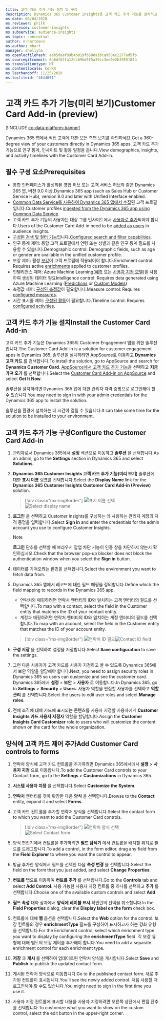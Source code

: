 ```yaml
---
title: 고객 카드 추가 기능 설치 및 구성
description: Dynamics 365 Customer Insights용 고객 카드 추가 기능을 설치하고 구성합니다.
ms.date: 08/04/2020
ms.reviewer: philk
ms.service: customer-insights
ms.subservice: audience-insights
ms.topic: conceptual
author: m-hartmann
ms.author: mhart
manager: shellyha
ms.openlocfilehash: aab5deaf89b4b019f6688a1bca950ec2277ad5fb
ms.sourcegitcommit: 6a6df62fa12dcb9bd5f5a39cc3ee0e2b3988184b
ms.translationtype: HT
ms.contentlocale: ko-KR
ms.lasthandoff: 11/25/2020
ms.locfileid: "4644051"
---
```

# <a name="customer-card-add-in-preview"></a><span data-ttu-id="e8b54-103">고객 카드 추가 기능(미리 보기)</span><span class="sxs-lookup"><span data-stu-id="e8b54-103">Customer Card Add-in (preview)</span></span>

[!INCLUDE [cc-data-platform-banner](../includes/cc-data-platform-banner.md)]

<span data-ttu-id="e8b54-104">Dynamics 365 앱에서 직접 고객에 대한 모든 측면 보기를 확인하세요.</span><span class="sxs-lookup"><span data-stu-id="e8b54-104">Get a 360-degree view of your customers directly in Dynamics 365 apps.</span></span> <span data-ttu-id="e8b54-105">고객 카드 추가 기능으로 인구 통계, 인사이트 및 활동 일정을 봅니다.</span><span class="sxs-lookup"><span data-stu-id="e8b54-105">View demographics, insights, and activity timelines with the Customer Card Add-in.</span></span>

## <a name="prerequisites"></a><span data-ttu-id="e8b54-106">필수 구성 요소</span><span class="sxs-lookup"><span data-stu-id="e8b54-106">Prerequisites</span></span>

- <span data-ttu-id="e8b54-107">통합 인터페이스가 활성화된 영업 허브 또는 고객 서비스 허브와 같은 Dynamics 365 앱, 버전 9.0 이상.</span><span class="sxs-lookup"><span data-stu-id="e8b54-107">Dynamics 365 app (such as Sales Hub or Customer Service Hub), version 9.0 and later with Unified Interface enabled.</span></span>
- <span data-ttu-id="e8b54-108">[Common Data Service를 사용하여 Dynamics 365 앱에서 수집](connect-power-query.md)된 고객 프로필입니다.</span><span class="sxs-lookup"><span data-stu-id="e8b54-108">Customer profiles [ingested from the Dynamics 365 app using Common Data Service](connect-power-query.md).</span></span>
- <span data-ttu-id="e8b54-109">고객 카드 추가 기능의 사용자는 대상 그룹 인사이트에서 [사용자로 추가](permissions.md)되어야 합니다.</span><span class="sxs-lookup"><span data-stu-id="e8b54-109">Users of the Customer Card Add-in need to be [added as users](permissions.md) in audience insights.</span></span>
- <span data-ttu-id="e8b54-110">[구성된 검색 및 필터 기능](search-filter-index.md)입니다.</span><span class="sxs-lookup"><span data-stu-id="e8b54-110">[Configured search and filter capabilities](search-filter-index.md).</span></span>
- <span data-ttu-id="e8b54-111">인구 통계 제어: 통합 고객 프로필에서 연령 또는 성별과 같은 인구 통계 필드를 사용할 수 있습니다.</span><span class="sxs-lookup"><span data-stu-id="e8b54-111">Demographic control: Demographic fields, such as age or gender are available in the unified customer profile.</span></span>
- <span data-ttu-id="e8b54-112">보강 제어: 활성 [보강](enrichment-hub.md)이 고객 프로필에 적용되어야 합니다.</span><span class="sxs-lookup"><span data-stu-id="e8b54-112">Enrichment control: Requires active [enrichments](enrichment-hub.md) applied to customer profiles.</span></span>
- <span data-ttu-id="e8b54-113">인텔리전스 제어: Azure Machine Learning([예측](predictions.md) 또는 [사용자 지정 모델](custom-models.md))을 사용하여 생성된 데이터 필요</span><span class="sxs-lookup"><span data-stu-id="e8b54-113">Intelligence control: Requires data generated using Azure Machine Learning ([Predictions](predictions.md) or [Custom Models](custom-models.md))</span></span>
- <span data-ttu-id="e8b54-114">측정값 제어: [구성된 측정값](measures.md)이 필요합니다.</span><span class="sxs-lookup"><span data-stu-id="e8b54-114">Measure control: Requires [configured measures](measures.md).</span></span>
- <span data-ttu-id="e8b54-115">시간 표시줄 제어: [구성된 활동](activities.md)이 필요합니다.</span><span class="sxs-lookup"><span data-stu-id="e8b54-115">Timeline control: Requires [configured activities](activities.md).</span></span>

## <a name="install-the-customer-card-add-in"></a><span data-ttu-id="e8b54-116">고객 카드 추가 기능 설치</span><span class="sxs-lookup"><span data-stu-id="e8b54-116">Install the Customer Card Add-in</span></span>

<span data-ttu-id="e8b54-117">고객 카드 추가 기능은 Dynamics 365의 Customer Engagement 앱을 위한 솔루션입니다.</span><span class="sxs-lookup"><span data-stu-id="e8b54-117">The Customer Card Add-in is a solution for customer engagement apps in Dynamics 365.</span></span> <span data-ttu-id="e8b54-118">솔루션을 설치하려면 AppSource로 이동하고 **Dynamics 고객 카드** 를 검색합니다.</span><span class="sxs-lookup"><span data-stu-id="e8b54-118">To install the solution, go to AppSource and search for **Dynamics Customer Card**.</span></span> <span data-ttu-id="e8b54-119">[AppSource에서 고객 카드 추가 기능](https://appsource.microsoft.com/product/dynamics-365/mscrm.dynamics_365_customer_insights_customer_card_addin?tab=Overview)을 선택하고 **지금 가져 오기** 를 선택합니다.</span><span class="sxs-lookup"><span data-stu-id="e8b54-119">Select the [Customer Card Add-in on AppSource](https://appsource.microsoft.com/product/dynamics-365/mscrm.dynamics_365_customer_insights_customer_card_addin?tab=Overview) and select **Get It Now**.</span></span>

<span data-ttu-id="e8b54-120">솔루션을 설치하려면 Dynamics 365 앱에 대한 관리자 자격 증명으로 로그인해야 할 수 있습니다.</span><span class="sxs-lookup"><span data-stu-id="e8b54-120">You may need to sign in with your admin credentials for the Dynamics 365 app to install the solution.</span></span>

<span data-ttu-id="e8b54-121">솔루션을 환경에 설치하는 데 시간이 걸릴 수 있습니다.</span><span class="sxs-lookup"><span data-stu-id="e8b54-121">It can take some time for the solution to be installed to your environment.</span></span>

## <a name="configure-the-customer-card-add-in"></a><span data-ttu-id="e8b54-122">고객 카드 추가 기능 구성</span><span class="sxs-lookup"><span data-stu-id="e8b54-122">Configure the Customer Card Add-in</span></span>

1. <span data-ttu-id="e8b54-123">관리자로서 Dynamics 365에서 **설정** 섹션으로 이동하고 **솔루션** 을 선택합니다.</span><span class="sxs-lookup"><span data-stu-id="e8b54-123">As an admin, go to the **Settings** section in Dynamics 365 and select **Solutions**.</span></span>

1. <span data-ttu-id="e8b54-124">**Dynamics 365 Customer Insights 고객 카드 추가 기능(미리 보기)** 솔루션에 대한 **표시 이름** 링크를 선택합니다.</span><span class="sxs-lookup"><span data-stu-id="e8b54-124">Select the **Display Name** link for the **Dynamics 365 Customer Insights Customer Card Add-in (Preview)** solution.</span></span>

   > [!div class="mx-imgBorder"]
   > <span data-ttu-id="e8b54-125">![표시 이름 선택](media/select-display-name.png "표시 이름 선택")</span><span class="sxs-lookup"><span data-stu-id="e8b54-125">![Select display name](media/select-display-name.png "Select display name")</span></span>

1. <span data-ttu-id="e8b54-126">**로그인** 을 선택하고 Customer Insights를 구성하는 데 사용하는 관리자 계정의 자격 증명을 입력합니다.</span><span class="sxs-lookup"><span data-stu-id="e8b54-126">Select **Sign in** and enter the credentials for the admin account you use to configure Customer Insights.</span></span>

   > [!NOTE]
   > <span data-ttu-id="e8b54-127">**로그인** 단추를 선택할 때 브라우저 팝업 차단 기능이 인증 창을 차단하지 않는지 확인하십시오.</span><span class="sxs-lookup"><span data-stu-id="e8b54-127">Check that the browser pop-up blocker does not block the authentication window when you select the **Sign in** button.</span></span>

1. <span data-ttu-id="e8b54-128">데이터를 가져오려는 환경을 선택합니다.</span><span class="sxs-lookup"><span data-stu-id="e8b54-128">Select the environment you want to fetch data from.</span></span>

1. <span data-ttu-id="e8b54-129">Dynamics 365 앱에서 레코드에 대한 필드 매핑을 정의합니다.</span><span class="sxs-lookup"><span data-stu-id="e8b54-129">Define which the field mapping to records in the Dynamics 365 app.</span></span>
   - <span data-ttu-id="e8b54-130">연락처와 매핑하려면 연락처 엔터티의 ID와 일치하는 고객 엔터티의 필드를 선택합니다.</span><span class="sxs-lookup"><span data-stu-id="e8b54-130">To map with a contact, select the field in the Customer entity that matches the ID of your contact entity.</span></span>
   - <span data-ttu-id="e8b54-131">계정과 매핑하려면 연락처 엔터티의 ID와 일치하는 계정 엔터티의 필드를 선택합니다.</span><span class="sxs-lookup"><span data-stu-id="e8b54-131">To map with an account, select the field in the Customer entity that matches the ID of your account entity.</span></span>

   > [!div class="mx-imgBorder"]
   > <span data-ttu-id="e8b54-132">![연락처 ID 필드](media/contact-id-field.png "연락처 ID 필드")</span><span class="sxs-lookup"><span data-stu-id="e8b54-132">![Contact ID field](media/contact-id-field.png "Contact ID field")</span></span>

1. <span data-ttu-id="e8b54-133">**구성 저장** 을 선택하여 설정을 저장합니다.</span><span class="sxs-lookup"><span data-stu-id="e8b54-133">Select **Save configuration** to save the settings.</span></span>

1. <span data-ttu-id="e8b54-134">그런 다음 사용자가 고객 카드를 사용자 지정하고 볼 수 있도록 Dynamics 365에서 보안 역할을 할당해야 합니다.</span><span class="sxs-lookup"><span data-stu-id="e8b54-134">Next, you need to assign security roles in Dynamics 365 so users can customize and see the customer card.</span></span> <span data-ttu-id="e8b54-135">Dynamics 365에서 **설정** > **보안** > **사용자** 로 이동합니다.</span><span class="sxs-lookup"><span data-stu-id="e8b54-135">In Dynamics 365, go to **Settings** > **Security** > **Users**.</span></span> <span data-ttu-id="e8b54-136">사용자 역할을 편집할 사용자를 선택하고 **역할 관리** 를 선택합니다.</span><span class="sxs-lookup"><span data-stu-id="e8b54-136">Select the users to edit user roles and select **Manage roles**.</span></span>

1. <span data-ttu-id="e8b54-137">전체 조직에 대해 카드에 표시되는 콘텐츠를 사용자 지정할 사용자에게 **Customer Insights 카드 사용자 지정자** 역할을 할당합니다.</span><span class="sxs-lookup"><span data-stu-id="e8b54-137">Assign the **Customer Insights Card Customizer** role to users who will customize the content shown on the card for the whole organization.</span></span>

## <a name="add-customer-card-controls-to-forms"></a><span data-ttu-id="e8b54-138">양식에 고객 카드 제어 추가</span><span class="sxs-lookup"><span data-stu-id="e8b54-138">Add Customer Card controls to forms</span></span>
  
1. <span data-ttu-id="e8b54-139">연락처 양식에 고객 카드 컨트롤을 추가하려면 Dynamics 365에서에서 **설정** > **사용자 지정** 으로 이동합니다.</span><span class="sxs-lookup"><span data-stu-id="e8b54-139">To add the Customer Card controls to your Contact form, go to the **Settings** > **Customizations** in Dynamics 365.</span></span>

1. <span data-ttu-id="e8b54-140">**시스템 사용자 지정** 을 선택합니다.</span><span class="sxs-lookup"><span data-stu-id="e8b54-140">Select **Customize the System**.</span></span>

1. <span data-ttu-id="e8b54-141">**연락처** 엔터티를 찾아 확장한 다음 **양식** 을 선택합니다.</span><span class="sxs-lookup"><span data-stu-id="e8b54-141">Browse to the **Contact** entity, expand it and select **Forms**.</span></span>

1. <span data-ttu-id="e8b54-142">고객 카드 컨트롤을 추가할 연락처 양식을 선택합니다.</span><span class="sxs-lookup"><span data-stu-id="e8b54-142">Select the contact form to which you want to add the Customer Card controls.</span></span>

    > [!div class="mx-imgBorder"]
    > <span data-ttu-id="e8b54-143">![연락처 양식 선택](media/contact-active-forms.png "연락처 양식 선택")</span><span class="sxs-lookup"><span data-stu-id="e8b54-143">![Select Contact form](media/contact-active-forms.png "Select Contact form")</span></span>

1. <span data-ttu-id="e8b54-144">양식 편집기에서 컨트롤을 추가하려면 **필드 탐색기** 에서 컨트롤을 배치할 위치로 필드를 드래그합니다.</span><span class="sxs-lookup"><span data-stu-id="e8b54-144">To add a control, in the form editor, drag any field from the **Field Explorer** to where you want the control to appear.</span></span>

1. <span data-ttu-id="e8b54-145">방금 추가한 양식에서 필드를 선택한 다음 **속성 변경** 을 선택합니다.</span><span class="sxs-lookup"><span data-stu-id="e8b54-145">Select the field on the form that you just added, and select **Change Properties**.</span></span>

1. <span data-ttu-id="e8b54-146">**컨트롤** 탭으로 이동하여 **컨트롤 추가** 를 선택합니다.</span><span class="sxs-lookup"><span data-stu-id="e8b54-146">Go to the **Controls** tab and select **Add Control**.</span></span> <span data-ttu-id="e8b54-147">사용 가능한 사용자 지정 컨트롤 중 하나를 선택하고 **추가** 를 선택합니다.</span><span class="sxs-lookup"><span data-stu-id="e8b54-147">Choose one of the available custom controls and select **Add**.</span></span>

1. <span data-ttu-id="e8b54-148">**필드 속성** 대화 상자에서 **양식에 레이블 표시** 확인란의 선택을 취소합니다.</span><span class="sxs-lookup"><span data-stu-id="e8b54-148">In the **Field Properties** dialog, clear the **Display label on the form** check box.</span></span>

1. <span data-ttu-id="e8b54-149">컨트롤에 대해 **웹** 옵션을 선택합니다.</span><span class="sxs-lookup"><span data-stu-id="e8b54-149">Select the **Web** option for the control.</span></span> <span data-ttu-id="e8b54-150">보강 컨트롤의 경우 **enrichmentType** 필드를 구성하여 표시하고자 하는 강화 유형을 선택합니다.</span><span class="sxs-lookup"><span data-stu-id="e8b54-150">For the Enrichment control, select which enrichment type you want to display by configuring the **enrichmentType** field.</span></span> <span data-ttu-id="e8b54-151">각 보강 유형에 대해 별도의 보강 제어를 추가해야 합니다.</span><span class="sxs-lookup"><span data-stu-id="e8b54-151">You need to add a separate enrichment control for each enrichment type.</span></span>

1. <span data-ttu-id="e8b54-152">**저장** 과 **게시** 를 선택하여 업데이트된 연락처 양식을 게시합니다.</span><span class="sxs-lookup"><span data-stu-id="e8b54-152">Select **Save** and **Publish** to publish the updated contact form.</span></span>

1. <span data-ttu-id="e8b54-153">게시된 연락처 양식으로 이동합니다.</span><span class="sxs-lookup"><span data-stu-id="e8b54-153">Go to the published contact form.</span></span> <span data-ttu-id="e8b54-154">새로 추가된 컨트롤이 표시됩니다.</span><span class="sxs-lookup"><span data-stu-id="e8b54-154">You'll see the newly added control.</span></span> <span data-ttu-id="e8b54-155">처음 사용할 때 로그인해야 할 수도 있습니다.</span><span class="sxs-lookup"><span data-stu-id="e8b54-155">You might need to sign in the first time you use it.</span></span>

1. <span data-ttu-id="e8b54-156">사용자 지정 컨트롤에 표시할 내용을 사용자 지정하려면 오른쪽 상단에서 편집 단추를 선택합니다.</span><span class="sxs-lookup"><span data-stu-id="e8b54-156">To customize what you want to show on the custom control, select the edit button in the upper-right corner.</span></span>
